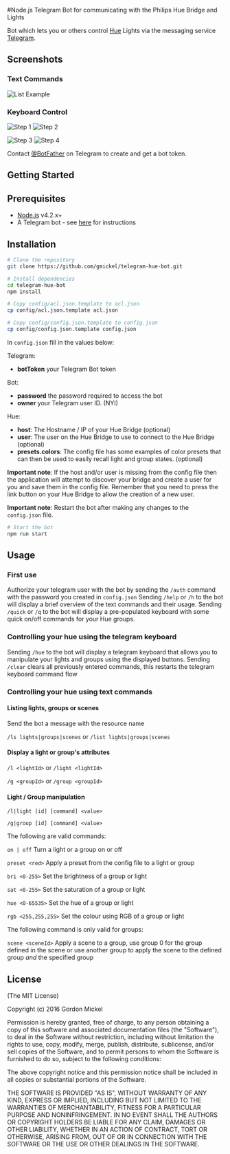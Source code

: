 #Node.js Telegram Bot for communicating with the Philips Hue Bridge and Lights

Bot which lets you or others control [Hue](http://www.meethue.com/) Lights via the messaging service [Telegram](https://telegram.org/).

## Screenshots
### Text Commands
![List Example](/screenshots/list-example.jpg?raw=true)
### Keyboard Control
![Step 1](/screenshots/step1.jpg?raw=true) ![Step 2](/screenshots/step2.jpg?raw=true)

![Step 3](/screenshots/step4.jpg?raw=true) ![Step 4](/screenshots/step4.jpg?raw=true)



Contact [@BotFather](http://telegram.me/BotFather) on Telegram to create and get a bot token.

Getting Started
---------------

## Prerequisites
- [Node.js](http://nodejs.org) v4.2.x+
- A Telegram bot - see [here](<https://core.telegram.org/bots#botfather>) for instructions

## Installation

```bash
# Clone the repository
git clone https://github.com/gmickel/telegram-hue-bot.git
```

```bash
# Install dependencies
cd telegram-hue-bot
npm install
```

```bash
# Copy config/acl.json.template to acl.json
cp config/acl.json.template acl.json
```

```bash
# Copy config/config.json.template to config.json
cp config/config.json.template config.json
```

In `config.json` fill in the values below:

Telegram:
- **botToken** your Telegram Bot token

Bot:
- **password** the password required to access the bot
- **owner** your Telegram user ID. (NYI)

Hue:
- **host**: The Hostname / IP of your Hue Bridge (optional)
- **user**: The user on the Hue Bridge to use to connect to the Hue Bridge (optional)
- **presets.colors**: The config file has some examples of color presets that can then be used to easily recall light and group states. (optional)

**Important note**: If the host and/or user is missing from the config file then the application will attempt to discover your bridge and create a user for you and save them in the config file. Remember that you need to press the link button on your Hue Bridge to allow the creation of a new user.

**Important note**: Restart the bot after making any changes to the `config.json` file.

```bash
# Start the bot
npm run start
```

## Usage

### First use
Authorize your telegram user with the bot by sending the `/auth` command with the password you created in `config.json`
Sending `/help` or `/h` to the bot will display a brief overview of the text commands and their usage.
Sending `/quick` or `/q` to the bot will display a pre-populated keyboard with some quick on/off commands for your Hue groups.

### Controlling your hue using the telegram keyboard
Sending `/hue` to the bot will display a telegram keyboard that allows you to manipulate your lights and groups using the displayed buttons.
Sending `/clear` clears all previously entered commands, this restarts the telegram keyboard command flow


### Controlling your hue using text commands

#### Listing lights, groups or scenes

Send the bot a message with the resource name

`/ls lights|groups|scenes` or `/list lights|groups|scenes`

#### Display a light or group's attributes

`/l <lightId>` or `/light <lightId>`

`/g <groupId>` or `/group <groupId>`

#### Light / Group manipulation

`/l|light [id] [command] <value>`

`/g|group [id] [command] <value>`

The following are valid commands:

`on | off` Turn a light or a group on or off

`preset <red>` Apply a preset from the config file to a light or group

`bri <0-255>` Set the brightness of a group or light

`sat <0-255>` Set the saturation of a group or light

`hue <0-65535>` Set the hue of a group or light

`rgb <255,255,255>` Set the colour using RGB of a group or light

The following command is only valid for groups:

`scene <sceneId>` Apply a scene to a group, use group 0 for the group defined in the scene or use another group to apply the scene to the defined group *and* the specified group


## License
(The MIT License)

Copyright (c) 2016 Gordon Mickel

Permission is hereby granted, free of charge, to any person obtaining
a copy of this software and associated documentation files (the
"Software"), to deal in the Software without restriction, including
without limitation the rights to use, copy, modify, merge, publish,
distribute, sublicense, and/or sell copies of the Software, and to
permit persons to whom the Software is furnished to do so, subject to
the following conditions:

The above copyright notice and this permission notice shall be
included in all copies or substantial portions of the Software.

THE SOFTWARE IS PROVIDED "AS IS", WITHOUT WARRANTY OF ANY KIND,
EXPRESS OR IMPLIED, INCLUDING BUT NOT LIMITED TO THE WARRANTIES OF
MERCHANTABILITY, FITNESS FOR A PARTICULAR PURPOSE AND
NONINFRINGEMENT. IN NO EVENT SHALL THE AUTHORS OR COPYRIGHT HOLDERS BE
LIABLE FOR ANY CLAIM, DAMAGES OR OTHER LIABILITY, WHETHER IN AN ACTION
OF CONTRACT, TORT OR OTHERWISE, ARISING FROM, OUT OF OR IN CONNECTION
WITH THE SOFTWARE OR THE USE OR OTHER DEALINGS IN THE SOFTWARE.
